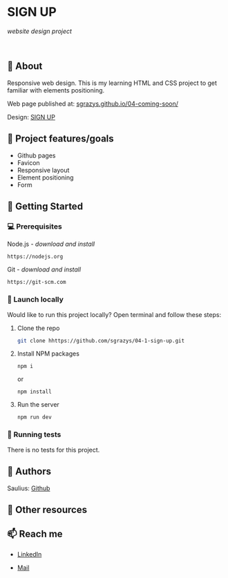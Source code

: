 # SIGN UP

_website design project_

<br>

## 🌟 About

Responsive web design. This is my learning HTML and CSS project to get familiar with elements positioning. 

Web page published at: [sgrazys.github.io/04-coming-soon/](https://sgrazys.github.io/04-1-sign-up/)

Design: [SIGN UP](./img/design.jpeg)

## 🎯 Project features/goals

- Github pages
- Favicon
- Responsive layout
- Element positioning
- Form

## 🧰 Getting Started

### 💻 Prerequisites

Node.js - _download and install_

```
https://nodejs.org
```

Git - _download and install_

```
https://git-scm.com
```

### 🚀 Launch locally

Would like to run this project locally? Open terminal and follow these steps:

1. Clone the repo
    ```sh
    git clone hhttps://github.com/sgrazys/04-1-sign-up.git
    ```
2. Install NPM packages
    ```
    npm i
    ```
    or
    ```
    npm install
    ```
3. Run the server
    ```
    npm run dev
    ```

### 🧪 Running tests

There is no tests for this project.

## 🥸 Authors

Saulius: [Github](https://github.com/sgrazys)

## 🔗 Other resources


## 📫 Reach me
- [LinkedIn](https://www.linkedin.com/in/saulius-grazys/)

- [Mail](mailto:s.grazys@gmail.com)